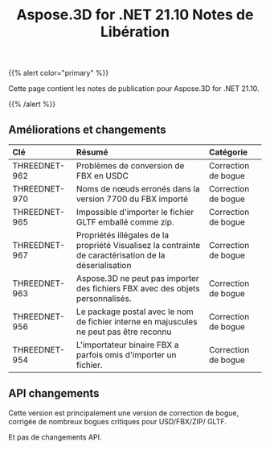 ﻿---
title: Aspose.3D for .NET 21.10 Notes de Libération
type: docs
weight: 3
url: /fr/net/aspose-3d-for-net-21-10-release-notes/
---
{{% alert color="primary" %}}

Cette page contient les notes de publication pour Aspose.3D for .NET 21.10.

{{% /alert %}}
## **Améliorations et changements**

|**Clé**|**Résumé**|**Catégorie**|
|:- |:- |:- |
|THREEDNET-962 |Problèmes de conversion de FBX en USDC|Correction de bogue|
|THREEDNET-970 |Noms de nœuds erronés dans la version 7700 du FBX importé|Correction de bogue|
|THREEDNET-965 |Impossible d'importer le fichier GLTF emballé comme zip.|Correction de bogue|
|THREEDNET-967 |Propriétés illégales de la propriété Visualisez la contrainte de caractérisation de la déserialisation|Correction de bogue|
|THREEDNET-963 |Aspose.3D ne peut pas importer des fichiers FBX avec des objets personnalisés.|Correction de bogue|
|THREEDNET-956 |Le package postal avec le nom de fichier interne en majuscules ne peut pas être reconnu|Correction de bogue|
|THREEDNET-954 |L'importateur binaire FBX a parfois omis d'importer un fichier.|Correction de bogue|


## API changements ##

Cette version est principalement une version de correction de bogue, corrigée de nombreux bogues critiques pour USD/FBX/ZIP/ GLTF.

Et pas de changements API.